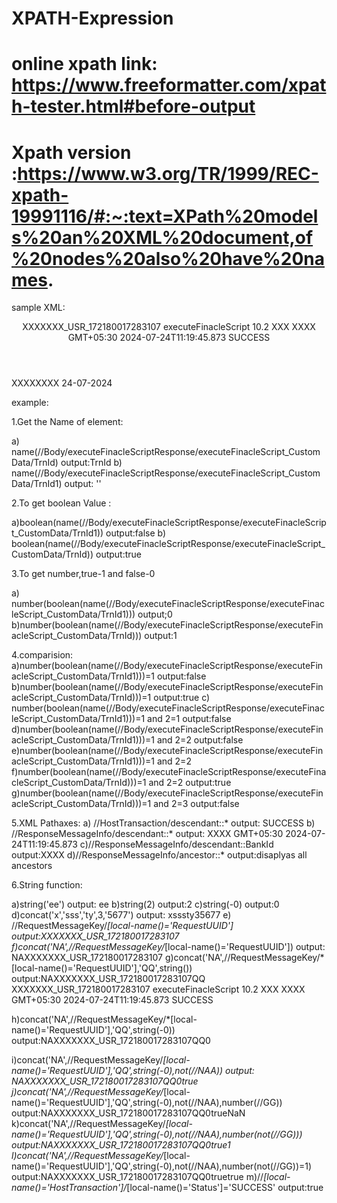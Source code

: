 # XPATH-Expression
# online xpath link: https://www.freeformatter.com/xpath-tester.html#before-output
# Xpath version :https://www.w3.org/TR/1999/REC-xpath-19991116/#:~:text=XPath%20models%20an%20XML%20document,of%20nodes%20also%20have%20names.

sample XML:

<?xml version="1.0" encoding="UTF-8" standalone="no" ?>
<FIXML xmlns="http://www.finacle.com/fixml" xmlns:xsi="http://www.w3.org/2001/XMLSchema-instance" xsi:schemaLocation="http://www.finacle.com/fixml executeFinacleScript.xsd">

  <Header>
    <ResponseHeader>
      <RequestMessageKey>
        <RequestUUID>XXXXXXX_USR_172180017283107</RequestUUID>
        <ServiceRequestId>executeFinacleScript</ServiceRequestId>
        <ServiceRequestVersion>10.2</ServiceRequestVersion>
        <ChannelId>XXX</ChannelId>
      </RequestMessageKey>
      <ResponseMessageInfo>
        <BankId>XXXX</BankId>
        <TimeZone>GMT+05:30</TimeZone>
        <MessageDateTime>2024-07-24T11:19:45.873</MessageDateTime>
      </ResponseMessageInfo>
      <UBUSTransaction>
        <Id/>
        <Status/>
      </UBUSTransaction>
      <HostTransaction>
        <Id/>
        <Status>SUCCESS</Status>
      </HostTransaction>
      <HostParentTransaction>
        <Id/>
        <Status/>
      </HostParentTransaction>
      <CustomInfo/>
    </ResponseHeader>
  </Header>

  <Body>
    <executeFinacleScriptResponse>
      <ExecuteFinacleScriptOutputVO></ExecuteFinacleScriptOutputVO>
      <executeFinacleScript_CustomData>
        <TrnId>XXXXXXXX</TrnId>
        <TrnDt>24-07-2024</TrnDt>
      </executeFinacleScript_CustomData>
    </executeFinacleScriptResponse>
  </Body>

</FIXML>




example:

1.Get the Name of element:

 a) name(//Body/executeFinacleScriptResponse/executeFinacleScript_CustomData/TrnId)       output:TrnId
 b) name(//Body/executeFinacleScriptResponse/executeFinacleScript_CustomData/TrnId1)      output: ''

2.To get boolean Value :

a)boolean(name(//Body/executeFinacleScriptResponse/executeFinacleScript_CustomData/TrnId1))   output:false
b) boolean(name(//Body/executeFinacleScriptResponse/executeFinacleScript_CustomData/TrnId))    output:true

3.To  get number,true-1 and false-0

a) number(boolean(name(//Body/executeFinacleScriptResponse/executeFinacleScript_CustomData/TrnId1)))   output;0
b)number(boolean(name(//Body/executeFinacleScriptResponse/executeFinacleScript_CustomData/TrnId)))   output:1

4.comparision:
a)number(boolean(name(//Body/executeFinacleScriptResponse/executeFinacleScript_CustomData/TrnId1)))=1   output:false
b)number(boolean(name(//Body/executeFinacleScriptResponse/executeFinacleScript_CustomData/TrnId)))=1     output:true
c) number(boolean(name(//Body/executeFinacleScriptResponse/executeFinacleScript_CustomData/TrnId1)))=1 and 2=1    output:false
d)number(boolean(name(//Body/executeFinacleScriptResponse/executeFinacleScript_CustomData/TrnId1)))=1 and 2=2   output:false
e)number(boolean(name(//Body/executeFinacleScriptResponse/executeFinacleScript_CustomData/TrnId1)))=1 and 2=2
f)number(boolean(name(//Body/executeFinacleScriptResponse/executeFinacleScript_CustomData/TrnId)))=1 and 2=2   output:true
g)number(boolean(name(//Body/executeFinacleScriptResponse/executeFinacleScript_CustomData/TrnId)))=1 and 2=3 output:false


5.XML Pathaxes:
a) //HostTransaction/descendant::*     output: SUCCESS
b) //ResponseMessageInfo/descendant::* output:   XXXX
GMT+05:30
2024-07-24T11:19:45.873
c)//ResponseMessageInfo/descendant::BankId  output:XXXX
d)//ResponseMessageInfo/ancestor::*   output:disaplyas all ancestors 

6.String function:

a)string('ee')   output: ee
b)string(2)  output:2
c)string(-0) output:0
d)concat('x','sss','ty',3,'5677')   output: xsssty35677
e) //RequestMessageKey/*[local-name()='RequestUUID']    output:XXXXXXX_USR_172180017283107
f)concat('NA',//RequestMessageKey/*[local-name()='RequestUUID'])  output: NAXXXXXXX_USR_172180017283107
g)concat('NA',//RequestMessageKey/*[local-name()='RequestUUID'],'QQ',string())  output:NAXXXXXXX_USR_172180017283107QQ XXXXXXX_USR_172180017283107 executeFinacleScript 10.2 XXX XXXX GMT+05:30 2024-07-24T11:19:45.873 SUCCESS

h)concat('NA',//RequestMessageKey/*[local-name()='RequestUUID'],'QQ',string(-0))  output:NAXXXXXXX_USR_172180017283107QQ0

i)concat('NA',//RequestMessageKey/*[local-name()='RequestUUID'],'QQ',string(-0),not(//NAA))   output: NAXXXXXXX_USR_172180017283107QQ0true
j)concat('NA',//RequestMessageKey/*[local-name()='RequestUUID'],'QQ',string(-0),not(//NAA),number(//GG))  output:NAXXXXXXX_USR_172180017283107QQ0trueNaN
k)concat('NA',//RequestMessageKey/*[local-name()='RequestUUID'],'QQ',string(-0),not(//NAA),number(not(//GG)))  output:NAXXXXXXX_USR_172180017283107QQ0true1
l)concat('NA',//RequestMessageKey/*[local-name()='RequestUUID'],'QQ',string(-0),not(//NAA),number(not(//GG))=1)   output:NAXXXXXXX_USR_172180017283107QQ0truetrue 
m)//*[local-name()='HostTransaction']/*[local-name()='Status']='SUCCESS'   output:true






